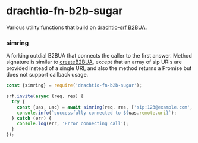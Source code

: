 # drachtio-fn-b2b-sugar

Various utility functions that build on [drachtio-srf B2BUA](https://drachtio.org/api#srf-create-b2bua).

### simring

A forking outdial B2BUA that connects the caller to the first answer.  Method signature is similar to [createB2BUA](https://drachtio.org/api#srf-create-b2bua), except that an array of sip URIs are provided instead of a single URI, and also the method returns a Promise but does not support callback usage.

```js
const {simring} = require('drachtio-fn-b2b-sugar');

srf.invite(async (req, res) {
  try {
    const {uas, uac} = await simring(req, res, ['sip:123@example.com', 'sip:456@example.com']);
    console.info(`successfully connected to ${uas.remote.uri}`);
  } catch (err) {
    console.log(err, 'Error connecting call');
  }
});
```